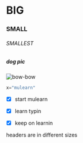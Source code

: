 # BIG
### SMALL
###### SMALLEST
##### dog pic
![bow-bow](https://cdn.pixabay.com/photo/2023/08/18/15/02/dog-8198719_640.jpg)

``` python
x="mulearn"
```

- [x] start mulearn
- [x] learn typin
- [x] keep on learnin




headers are in different sizes 
